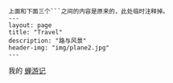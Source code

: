 ```
上面和下面三个```之间的内容是原来的，此处临时注释掉。
---
layout: page
title: "Travel"
description: "路与风景"
header-img: "img/plane2.jpg"
---
```


我的 [蝉游记](http://chanyouji.com/users/448398)